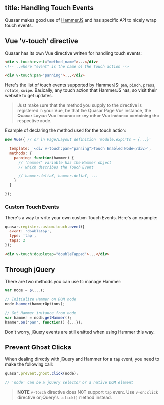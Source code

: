 title: Handling Touch Events
---

Quasar makes good use of [HammerJS](http://hammerjs.github.io/) and has specific API to nicely wrap touch events.

## Vue 'v-touch' directive
Quasar has its own Vue directive written for handling touch events:

``` html
<div v-touch:event="method_name">...</div>
<!-- ..where "event" is the name of the Touch action -->

<div v-touch:pan="panning">...</div>
```

Here's the list of touch events supported by HammerJS: `pan`, `pinch`, `press`, `rotate`, `swipe`. Basically, any touch action that HammerJS has, so visit their website to get updates.

> Just make sure that the method you supply to the directive is registered in your Vue, be that the Quasar Page Vue instance, the Quasar Layout Vue instance or any other Vue instance containing the respective node.

Example of declaring the method used for the touch action:
``` js
new Vue({ // or in Page/Layout definition 'module.exports = {...}'

  template: '<div v-touch:pan="panning">Touch Enabled Node</div>',
  methods: {
    panning: function(hammer) {
      // 'hammer' variable has the Hammer object
      // which describes the Touch Event

      // hammer.deltaX, hammer.deltaY, ...
    }
  }

});
```

### Custom Touch Events
There's a way to write your own custom Touch Events. Here's an example:

``` js
quasar.register.custom.touch.event({
  event: 'doubletap',
  type: 'tap',
  taps: 2
});
```
``` html
<div v-touch:doubletap="doubleTapped">...</div>
```

## Through jQuery

There are two methods you can use to manage Hammer:
``` js
var node = $(...);

// Initialize Hammer on DOM node
node.hammer(hammerOptions);

// Get Hammer instance from node
var hammer = node.getHammer();
hammer.on('pan', function() {...});
```

Don't worry, jQuery events are still emitted when using Hammer this way.

## Prevent Ghost Clicks
When dealing directly with jQuery and Hammer for a `tap` event, you need to make the following call:

``` js
quasar.prevent.ghost.click(node);

// 'node' can be a jQuery selector or a native DOM element
```

> **NOTE**
> `v-touch` directive does NOT support `tap` event. Use `v-on:click` directive or jQuery's `.click()` method instead.
